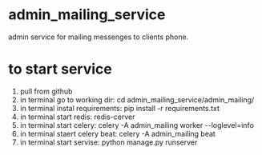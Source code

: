 # admin_mailing_service
admin service for mailing messenges to clients phone.

# to start service

1. pull from github
2. in terminal go to working dir: cd admin_mailing_service/admin_mailing/
3. in terminal instal requirements: pip install -r requirements.txt
4. in terminal start redis: redis-cerver
5. in terminal start celery: celery -A admin_mailing worker --loglevel=info
6. in terminal staert celery beat: celery -A admin_mailing beat
7. in terminal start servise: python manage.py runserver 

